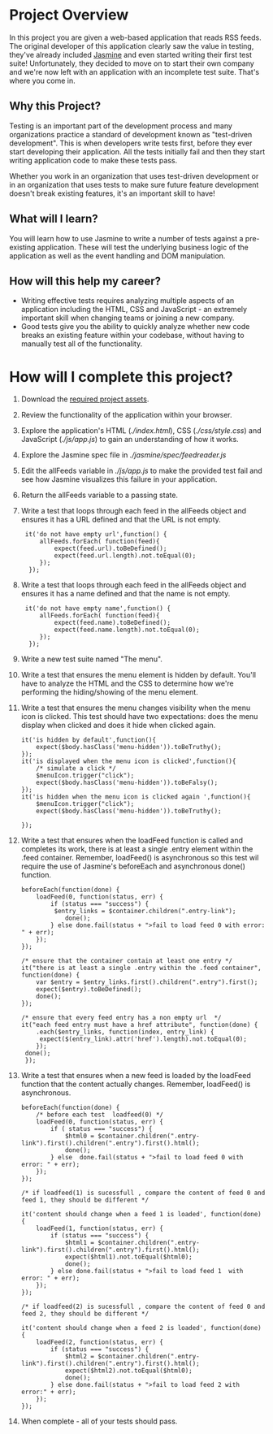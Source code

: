 # Project Overview

In this project you are given a web-based application that reads RSS feeds. The original developer of this application clearly saw the value in testing, they've already included [Jasmine](http://jasmine.github.io/) and even started writing their first test suite! Unfortunately, they decided to move on to start their own company and we're now left with an application with an incomplete test suite. That's where you come in.


## Why this Project?

Testing is an important part of the development process and many organizations practice a standard of development known as "test-driven development". This is when developers write tests first, before they ever start developing their application. All the tests initially fail and then they start writing application code to make these tests pass.

Whether you work in an organization that uses test-driven development or in an organization that uses tests to make sure future feature development doesn't break existing features, it's an important skill to have!


## What will I learn?

You will learn how to use Jasmine to write a number of tests against a pre-existing application. These will test the underlying business logic of the application as well as the event handling and DOM manipulation.


## How will this help my career?

* Writing effective tests requires analyzing multiple aspects of an application including the HTML, CSS and JavaScript - an extremely important skill when changing teams or joining a new company.
* Good tests give you the ability to quickly analyze whether new code breaks an existing feature within your codebase, without having to manually test all of the functionality.


# How will I complete this project?

1. Download the [required project assets](http://github.com/udacity/frontend-nanodegree-feedreader).
2. Review the functionality of the application within your browser.
3. Explore the application's HTML (*./index.html*), CSS (*./css/style.css*) and JavaScript (*./js/app.js*) to gain an understanding of how it works.
4. Explore the Jasmine spec file in *./jasmine/spec/feedreader.js*
5. Edit the allFeeds variable in *./js/app.js* to make the provided test fail and see how Jasmine visualizes this failure in your application.
6. Return the allFeeds variable to a passing state.


7. Write a test that loops through each feed in the allFeeds object and ensures it has a URL defined and that the URL is not empty.

 		it('do not have empty url',function() {
            allFeeds.forEach( function(feed){
                expect(feed.url).toBeDefined();
                expect(feed.url.length).not.toEqual(0);
            });
         });

8. Write a test that loops through each feed in the allFeeds object and ensures it has a name defined and that the name is not empty.

		it('do not have empty name',function() {
            allFeeds.forEach( function(feed){
                expect(feed.name).toBeDefined();
                expect(feed.name.length).not.toEqual(0);
            });
         });


9. Write a new test suite named "The menu".
10. Write a test that ensures the menu element is hidden by default. You'll have to analyze the HTML and the CSS to determine how we're performing the hiding/showing of the menu element.
11. Write a test that ensures the menu changes visibility when the menu icon is clicked. This test should have two expectations: does the menu display when clicked and does it hide when clicked again.

		it('is hidden by default',function(){
            expect($body.hasClass('menu-hidden')).toBeTruthy();
        });   
        it('is displayed when the menu icon is clicked',function(){
            /* simulate a click */
            $menuIcon.trigger("click");
            expect($body.hasClass('menu-hidden')).toBeFalsy();
        });
        it('is hidden when the menu icon is clicked again ',function(){
            $menuIcon.trigger("click");
            expect($body.hasClass('menu-hidden')).toBeTruthy();

        });


12. Write a test that ensures when the loadFeed function is called and completes its work, there is at least a single .entry element within the .feed container. Remember, loadFeed() is asynchronous so this test wil require the use of Jasmine's beforeEach and asynchronous done() function.

		beforeEach(function(done) {
            loadFeed(0, function(status, err) {
                if (status === "success") {
                 $entry_links = $container.children(".entry-link");
                    done();
                } else done.fail(status + ">fail to load feed 0 with error: " + err);
            });     
        });

        /* ensure that the container contain at least one entry */
        it("there is at least a single .entry within the .feed container", function(done) {
            var $entry = $entry_links.first().children(".entry").first();
            expect($entry).toBeDefined();
            done();
        });

        /* ensure that every feed entry has a non empty url  */
        it("each feed entry must have a href attribute", function(done) {
            .each($entry_links, function(index, entry_link) {
             expect($(entry_link).attr('href').length).not.toEqual(0);
            });
         done();
         });

13. Write a test that ensures when a new feed is loaded by the loadFeed function that the content actually changes. Remember, loadFeed() is asynchronous.

        beforeEach(function(done) {
            /* before each test  loadfeed(0) */
            loadFeed(0, function(status, err) {
                if ( status === "success") {
                    $html0 = $container.children(".entry-link").first().children(".entry").first().html();
                    done();
                } else  done.fail(status + ">fail to load feed 0 with error: " + err);
            });    
        });

        /* if loadfeed(1) is sucessfull , compare the content of feed 0 and feed 1, they should be different */

        it('content should change when a feed 1 is loaded', function(done) {
            loadFeed(1, function(status, err) {
                if (status === "success") {
                    $html1 = $container.children(".entry-link").first().children(".entry").first().html();
                    expect($html1).not.toEqual($html0);
                    done();
                } else done.fail(status + ">fail to load feed 1  with error: " + err);
            });     
        });

        /* if loadfeed(2) is sucessfull , compare the content of feed 0 and feed 2, they should be different */

        it('content should change when a feed 2 is loaded', function(done) {
            loadFeed(2, function(status, err) {
                if (status === "success") {
                    $html2 = $container.children(".entry-link").first().children(".entry").first().html();   
                    expect($html2).not.toEqual($html0);
                    done();
                } else done.fail(status + ">fail to load feed 2 with error:" + err);
            });    
        });

14. When complete - all of your tests should pass.
        
